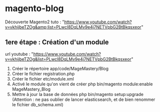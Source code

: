 # magento-blog
Découverte Magento2 tuto : "https://www.youtube.com/watch?v=vkhijbeTZOg&amp;list=PLwcl8DqLMv9e4j7NETVpbG2BtBkqsxeor"


## 1ere étape : Création d'un module
url youtube : "https://www.youtube.com/watch?v=vkhijbeTZOg&list=PLwcl8DqLMv9e4j7NETVpbG2BtBkqsxeor"
1. Créer le répertoire app/code/MageMastery/Blog 
2. Créer le fichier registration.php
3. Créer le fichier etc/module.xml
4. Activé le module qu'on vient de créer php bin/magento module:enable MageMastery_Blog
5. Mettre à jour la base de données php bin/magento setup:upgrade (Attention : ne pas oublier de lancer elasticsearch, et de bien renommer le fichier db_schema.xml)



